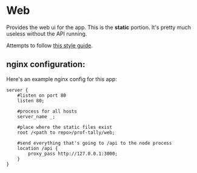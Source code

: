 Web
===

Provides the web ui for the app.  This is the **static** portion.  It's pretty much useless without the API running.

Attempts to follow [this style guide](https://github.com/gocardless/angularjs-style-guide).

nginx configuration:
--------------------
Here's an example nginx config for this app:
```
server {
	#listen on port 80
	listen 80;

	#process for all hosts
	server_name _;

	#place where the static files exist
	root /<path to repo>/prof-tally/web;

	#send everything that's going to /api to the node process
	location /api {
		proxy_pass http://127.0.0.1:3000;
	}
}
```